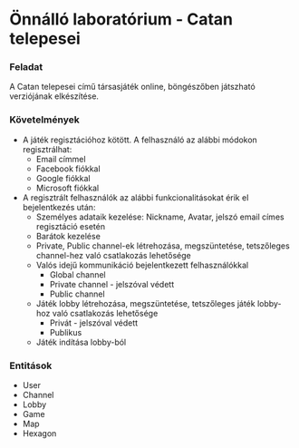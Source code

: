 # Önnálló laboratórium - Catan telepesei

### Feladat
A Catan telepesei című társasjáték online, böngészőben játszható verziójának elkészítése.

### Követelmények
* A játék regisztációhoz kötött. A felhasználó az alábbi módokon regisztrálhat:
  * Email címmel
  * Facebook fiókkal
  * Google fiókkal
  * Microsoft fiókkal
* A regisztrált felhasználók az alábbi funkcionalitásokat érik el bejelentkezés után:
  * Személyes adataik kezelése: Nickname, Avatar, jelszó email címes regisztáció esetén
  * Barátok kezelése
  * Private, Public channel-ek létrehozása, megszüntetése, tetszőleges channel-hez való csatlakozás lehetősége
  * Valós idejű kommunikáció bejelentkezett felhasználókkal
    * Global channel
    * Private channel - jelszóval védett
    * Public channel
  * Játék lobby létrehozása, megszüntetése, tetszőleges játék lobby-hoz való csatlakozás lehetősége
    * Privát - jelszóval védett
    * Publikus
  * Játék indítása lobby-ból

### Entitások
* User
* Channel
* Lobby
* Game
* Map
* Hexagon
